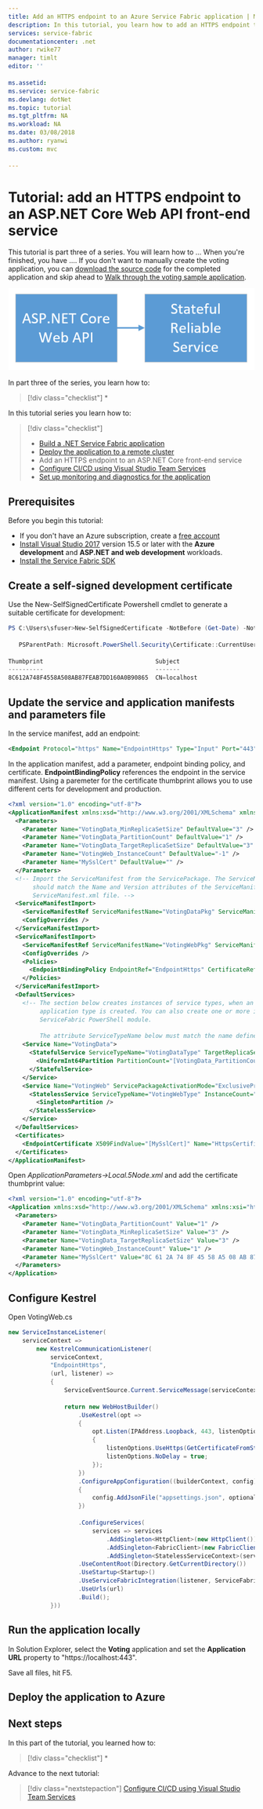 ```yaml
---
title: Add an HTTPS endpoint to an Azure Service Fabric application | Microsoft Docs
description: In this tutorial, you learn how to add an HTTPS endpoint to an ASP.NET Core front-end web servcie and deploy the application to a cluster.
services: service-fabric
documentationcenter: .net
author: rwike77
manager: timlt
editor: ''

ms.assetid: 
ms.service: service-fabric
ms.devlang: dotNet
ms.topic: tutorial
ms.tgt_pltfrm: NA
ms.workload: NA
ms.date: 03/08/2018
ms.author: ryanwi
ms.custom: mvc

---
```


# Tutorial: add an HTTPS endpoint to an ASP.NET Core Web API front-end service
This tutorial is part three of a series.  You will learn how to ... When you're finished, you have .... If you don't want to manually create the voting application, you can [download the source code](https://github.com/Azure-Samples/service-fabric-dotnet-quickstart/) for the completed application and skip ahead to [Walk through the voting sample application](#walkthrough_anchor).

![Application Diagram](./media/service-fabric-tutorial-create-dotnet-app/application-diagram.png)

In part three of the series, you learn how to:

> [!div class="checklist"]
> * 

In this tutorial series you learn how to:
> [!div class="checklist"]
> * [Build a .NET Service Fabric application](service-fabric-tutorial-deploy-app-to-party-cluster.md)
> * [Deploy the application to a remote cluster](service-fabric-tutorial-deploy-app-to-party-cluster.md)
> * Add an HTTPS endpoint to an ASP.NET Core front-end service
> * [Configure CI/CD using Visual Studio Team Services](service-fabric-tutorial-deploy-app-with-cicd-vsts.md)
> * [Set up monitoring and diagnostics for the application](service-fabric-tutorial-monitoring-aspnet.md)

## Prerequisites
Before you begin this tutorial:
- If you don't have an Azure subscription, create a [free account](https://azure.microsoft.com/free/?WT.mc_id=A261C142F)
- [Install Visual Studio 2017](https://www.visualstudio.com/) version 15.5 or later with the **Azure development** and **ASP.NET and web development** workloads.
- [Install the Service Fabric SDK](service-fabric-get-started.md)

## Create a self-signed development certificate
Use the New-SelfSignedCertificate Powershell cmdlet to generate a suitable certificate for development:

```powershell
PS C:\Users\sfuser>New-SelfSignedCertificate -NotBefore (Get-Date) -NotAfter (Get-Date).AddYears(1) -Subject "localhost" -KeyAlgorithm "RSA" -KeyLength 2048 -HashAlgorithm "SHA256" -CertStoreLocation "Cert:\CurrentUser\My" -KeyUsage KeyEncipherment -FriendlyName "HTTPS development certificate" -TextExtension @("2.5.29.19={critical}{text}","2.5.29.37={critical}{text}1.3.6.1.5.5.7.3.1","2.5.29.17={critical}{text}DNS=localhost")

   PSParentPath: Microsoft.PowerShell.Security\Certificate::CurrentUser\My

Thumbprint                                Subject
----------                                -------
8C612A748F4558A508AB87FEAB7DD160A0B90865  CN=localhost
```

## Update the service and application manifests and parameters file
In the service manifest, add an endpoint:

```xml
<Endpoint Protocol="https" Name="EndpointHttps" Type="Input" Port="443" CertificateRef="MySslCert"/>
```

In the application manifest, add a parameter, endpoint binding policy, and certificate.  **EndpointBindingPolicy** references the endpoint in the service manifest.  Using a paremeter for the certificate thumbprint allows you to use different certs for development and production.

```xml
<?xml version="1.0" encoding="utf-8"?>
<ApplicationManifest xmlns:xsd="http://www.w3.org/2001/XMLSchema" xmlns:xsi="http://www.w3.org/2001/XMLSchema-instance" ApplicationTypeName="VotingType" ApplicationTypeVersion="1.0.0" xmlns="http://schemas.microsoft.com/2011/01/fabric">
  <Parameters>
    <Parameter Name="VotingData_MinReplicaSetSize" DefaultValue="3" />
    <Parameter Name="VotingData_PartitionCount" DefaultValue="1" />
    <Parameter Name="VotingData_TargetReplicaSetSize" DefaultValue="3" />
    <Parameter Name="VotingWeb_InstanceCount" DefaultValue="-1" />
    <Parameter Name="MySslCert" DefaultValue="" />
  </Parameters>
  <!-- Import the ServiceManifest from the ServicePackage. The ServiceManifestName and ServiceManifestVersion 
       should match the Name and Version attributes of the ServiceManifest element defined in the 
       ServiceManifest.xml file. -->
  <ServiceManifestImport>
    <ServiceManifestRef ServiceManifestName="VotingDataPkg" ServiceManifestVersion="1.0.0" />
    <ConfigOverrides />
  </ServiceManifestImport>
  <ServiceManifestImport>
    <ServiceManifestRef ServiceManifestName="VotingWebPkg" ServiceManifestVersion="1.0.0" />
    <ConfigOverrides />
    <Policies>
      <EndpointBindingPolicy EndpointRef="EndpointHttps" CertificateRef="HttpsCertificate" />
    </Policies>
  </ServiceManifestImport>
  <DefaultServices>
    <!-- The section below creates instances of service types, when an instance of this 
         application type is created. You can also create one or more instances of service type using the 
         ServiceFabric PowerShell module.
         
         The attribute ServiceTypeName below must match the name defined in the imported ServiceManifest.xml file. -->
    <Service Name="VotingData">
      <StatefulService ServiceTypeName="VotingDataType" TargetReplicaSetSize="[VotingData_TargetReplicaSetSize]" MinReplicaSetSize="[VotingData_MinReplicaSetSize]">
        <UniformInt64Partition PartitionCount="[VotingData_PartitionCount]" LowKey="0" HighKey="25" />
      </StatefulService>
    </Service>
    <Service Name="VotingWeb" ServicePackageActivationMode="ExclusiveProcess">
      <StatelessService ServiceTypeName="VotingWebType" InstanceCount="[VotingWeb_InstanceCount]">
        <SingletonPartition />
      </StatelessService>
    </Service>
  </DefaultServices>
  <Certificates>
    <EndpointCertificate X509FindValue="[MySslCert]" Name="HttpsCertificate" />
  </Certificates>
</ApplicationManifest>
```

Open *ApplicationParameters->Local.5Node.xml* and add the certificate thumbprint value:

```xml
<?xml version="1.0" encoding="utf-8"?>
<Application xmlns:xsd="http://www.w3.org/2001/XMLSchema" xmlns:xsi="http://www.w3.org/2001/XMLSchema-instance" Name="fabric:/Voting" xmlns="http://schemas.microsoft.com/2011/01/fabric">
  <Parameters>
    <Parameter Name="VotingData_PartitionCount" Value="1" />
    <Parameter Name="VotingData_MinReplicaSetSize" Value="3" />
    <Parameter Name="VotingData_TargetReplicaSetSize" Value="3" />
    <Parameter Name="VotingWeb_InstanceCount" Value="1" />
    <Parameter Name="MySslCert" Value="8C 61 2A 74 8F 45 58 A5 08 AB 87 FE AB 7D D1 60 A0 B9 08 65" />
  </Parameters>
</Application>
```

## Configure Kestrel
Open VotingWeb.cs

```csharp
new ServiceInstanceListener(
    serviceContext =>
        new KestrelCommunicationListener(
            serviceContext,
            "EndpointHttps",
            (url, listener) =>
            {
                ServiceEventSource.Current.ServiceMessage(serviceContext, $"Starting Kestrel on {url}");

                return new WebHostBuilder()
                    .UseKestrel(opt =>
                    {
                        opt.Listen(IPAddress.Loopback, 443, listenOptions =>
                        {
                            listenOptions.UseHttps(GetCertificateFromStore());
                            listenOptions.NoDelay = true;
                        });
                    })
                    .ConfigureAppConfiguration((builderContext, config) =>
                    {
                        config.AddJsonFile("appsettings.json", optional: false, reloadOnChange: true);
                    })

                    .ConfigureServices(
                        services => services
                            .AddSingleton<HttpClient>(new HttpClient())
                            .AddSingleton<FabricClient>(new FabricClient())
                            .AddSingleton<StatelessServiceContext>(serviceContext))
                    .UseContentRoot(Directory.GetCurrentDirectory())
                    .UseStartup<Startup>()
                    .UseServiceFabricIntegration(listener, ServiceFabricIntegrationOptions.None)
                    .UseUrls(url)
                    .Build();
            }))
```



## Run the application locally
In Solution Explorer, select the **Voting** application and set the **Application URL** property to "https://localhost:443".

Save all files, hit F5.

## Deploy the application to Azure



## Next steps
In this part of the tutorial, you learned how to:

> [!div class="checklist"]
> * 

Advance to the next tutorial:
> [!div class="nextstepaction"]
> [Configure CI/CD using Visual Studio Team Services](service-fabric-tutorial-deploy-app-with-cicd-vsts.md)
